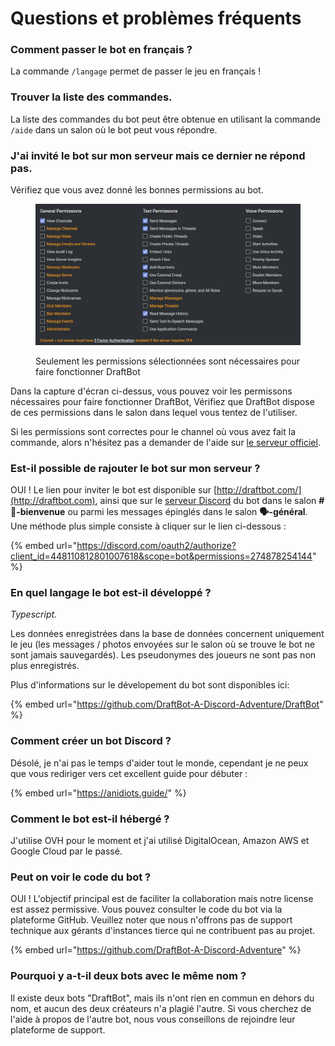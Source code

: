 # Questions et problèmes fréquents

### Comment passer le bot en français ?

La commande `/langage` permet de passer le jeu en français !

### Trouver la liste des commandes.

La liste des commandes du bot peut être obtenue en utilisant la commande `/aide` dans un salon où le bot peut vous répondre.

### J'ai invité le bot sur mon serveur mais ce dernier ne répond pas.

Vérifiez que vous avez donné les bonnes permissions au bot.

<figure><img src="../.gitbook/assets/image (11).png" alt=""><figcaption><p>Seulement les permissions sélectionnées sont nécessaires pour faire fonctionner DraftBot</p></figcaption></figure>

Dans la capture d'écran ci-dessus, vous pouvez voir les permissons nécessaires pour faire fonctionner DraftBot, Vérifiez que DraftBot dispose de ces permissions dans le salon dans lequel vous tentez de l'utiliser.

Si les permissions sont correctes pour le channel où vous avez fait la commande, alors n'hésitez pas a demander de l'aide sur [le serveur officiel](https://discord.com/invite/aJhQy4AtAA).

### **Est-il possible de rajouter le bot sur mon serveur ?**

OUI ! Le lien pour inviter le bot est disponible sur [http://draftbot.com/](http://draftbot.com), ainsi que sur le [serveur Discord](https://discord.gg/aJhQy4AtAA) du bot dans le salon **#👑-bienvenue** ou parmi les messages épinglés dans le salon **🗣-général**. Une méthode plus simple consiste à cliquer sur le lien ci-dessous :

{% embed url="https://discord.com/oauth2/authorize?client_id=448110812801007618&scope=bot&permissions=274878254144" %}

### **En quel langage le bot est-il développé ?**

_Typescript._

Les données enregistrées dans la base de données concernent uniquement le jeu (les messages / photos envoyées sur le salon où se trouve le bot ne sont jamais sauvegardés). Les pseudonymes des joueurs ne sont pas non plus enregistrés.

Plus d'informations sur le dévelopement du bot sont disponibles ici:&#x20;

{% embed url="https://github.com/DraftBot-A-Discord-Adventure/DraftBot" %}

### Comment créer un bot Discord ?

Désolé, je n'ai pas le temps d'aider tout le monde, cependant je ne peux que vous rediriger vers cet excellent guide pour débuter :

{% embed url="https://anidiots.guide/" %}

### ​Comment le bot est-il hébergé ?

J'utilise OVH pour le moment et j'ai utilisé DigitalOcean, Amazon AWS et Google Cloud par le passé.

### **Peut on voir le code du bot ?**

OUI ! L'objectif principal est de faciliter la collaboration mais notre license est assez permissive. Vous pouvez consulter le code du bot via la plateforme GitHub. Veuillez noter que nous n'offrons pas de support technique aux gérants d'instances tierce qui ne contribuent pas au projet.

{% embed url="https://github.com/DraftBot-A-Discord-Adventure" %}

### Pourquoi y a-t-il deux bots avec le même nom ?

Il existe deux bots "DraftBot", mais ils n'ont rien en commun en dehors du nom, et aucun des deux créateurs n'a plagié l'autre. Si vous cherchez de l'aide à propos de l'autre bot, nous vous conseillons de rejoindre leur plateforme de support.

​
